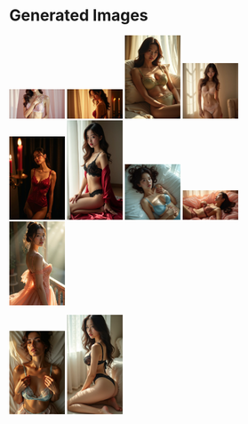 # Generated Images



<img src="2025_07_14_01.webp" width="100"/> <img src="2025_07_14_02.webp" width="100"/> <img src="2025_07_14_03.webp" width="100"/> <img src="2025_07_14_04.webp" width="100"/> <img src="2025_07_14_05.webp" width="100"/> <img src="2025_07_14_06.webp" width="100"/> <img src="2025_07_14_07.webp" width="100"/> <img src="2025_07_14_08.webp" width="100"/> <img src="2025_07_14_09.webp" width="100"/>

<img src="2025_07_14_10.webp" width="100"/> <img src="2025_07_14_11.webp" width="100"/>